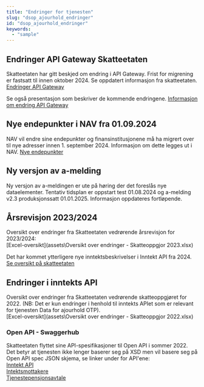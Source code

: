 ```yaml
---
title: "Endringer for tjenesten"
slug: "dsop_ajourhold_endringer"
id: "dsop_ajourhold_endringer"
keywords:
  - "sample"
---
```


## Endringer API Gateway Skatteetaten
Skatteetaten har gitt beskjed om endring i API Gateway. Frist for migrening er fastsatt til innen oktober 2024. Se oppdatert informasjon fra skatteetaten. [Endringer API Gateway](https://skatteetaten.github.io/api-dokumentasjon/om/url)

 Se også presentasjon som beskriver de kommende endringene. [Informasjon om endring API Gateway](assets/DSOP-APIGatewayOTP.pdf)


## Nye endepunkter i NAV fra 01.09.2024
NAV vil endre sine endepunkter og finansinstitusjonene må ha migrert over til nye adresser innen 1. september 2024. Informasjon om dette legges ut i NAV. [Nye endepunkter](https://navikt.github.io/aareg/nyheter/2024/03/21/nye-endepunkter.html)


## Ny versjon av a-melding
Ny versjon av a-meldingen er ute på høring der det foreslås nye dataelementer. Tentativ tidsplan er oppstart test 01.08.2024 og a-melding v2.3 produksjonssatt 01.01.2025. Informasjon oppdateres fortløpende.


## Årsrevisjon 2023/2024

Oversikt over endringer fra Skatteetaten vedrørende årsrevisjon for 2023/2024:<br>
[Excel-oversikt](assets\Oversikt over endringer - Skatteoppgjor 2023.xlsx) <br>

Det har kommet ytterligere nye inntektsbeskrivelser i Inntekt API fra 2024. [Se oversikt på skatteetaten](https://skatteetaten.github.io/api-dokumentasjon/api/inntekt?tab=%C3%85rsrevisjon) <br>


## Endringer i inntekts API
Oversikt over endringer fra Skatteetaten vedrørende skatteoppgjøret for 2022. (NB: Det er kun endringer i henhold til inntekts APIet som er relevant for tjenesten Data for ajourhold OTP). <br>
[Excel-oversikt](assets\Oversikt over endringer - Skatteoppgjor 2022.xlsx) <br>


### Open API - Swaggerhub
Skatteetaten flyttet sine API-spesifikasjoner til Open API i sommer 2022. Det betyr at tjenesten ikke lenger baserer seg på XSD men vil basere seg på Open API spec JSON skjema, se linker under for API'ene: <br>
[Inntekt API](https://app.swaggerhub.com/apis/skatteetaten/inntekt-api/1.1.0) <br>
[Intektsmottakere](https://app.swaggerhub.com/apis/skatteetaten/inntektsmottakere-api/1.0.0) <br>
[Tjenestepensjonsavtale](https://app.swaggerhub.com/apis/skatteetaten/tjenestepensjonsavtale-api/1.0.0) <br>
